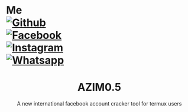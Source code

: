 # Me<br>[![Github](https://img.shields.io/badge/Github-AZIM--MAHMUD-green?style=flat-square&logo=github)](https://github.com/Azim-vau)<br> [![Facebook](https://img.shields.io/badge/Facebook-AZim-red?style=flat-square&logo=facebook)](https://www.facebook.com/123548648342413)<br> [![Instagram](https://img.shields.io/badge/Instagram-AZIM--MAHMUD-green?style=flat-square&logo=instagram)](https://Instagram.com/azimmahmud143)<br> [![Whatsapp](https://img.shields.io/badge/Whatsapp-AZIM--MAHMUD-orange-red?style=flat-square&logo=whatsapp)](https://google.com/Azim-vau)



<h1 align="center">AZIM0.5</h1>
<p align="center">
      A new international facebook account cracker tool for termux users
</p>



